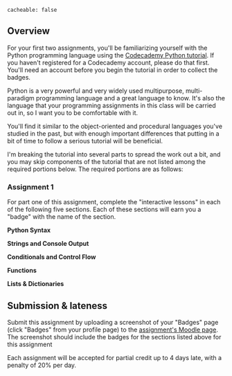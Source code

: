 ```
cacheable: false
```

## Overview

For your first two assignments, you'll be familiarizing yourself with the Python programming language using the [Codecademy Python tutorial](https://www.codecademy.com/learn/python). If you haven't registered for a Codecademy account, please do that first. You'll need an account before you begin the tutorial in order to collect the badges.

Python is a very powerful and very widely used multipurpose, multi-paradigm programming language and a great language to know. It's also the language that your programming assignments in this class will be carried out in, so I want you to be comfortable with it.

You'll find it similar to the object-oriented and procedural languages you've studied in the past, but with enough important differences that putting in a bit of time to follow a serious tutorial will be beneficial.

I'm breaking the tutorial into several parts to spread the work out a bit, and you may skip components of the tutorial that are not listed among the required portions below. The required portions are as follows:

### Assignment 1

For part one of this assignment, complete the "interactive lessons" in each of the following five sections. Each of these sections will earn you a "badge" with the name of the section.

**Python Syntax**

**Strings and Console Output**

**Conditionals and Control Flow**

**Functions**

**Lists & Dictionaries**

## Submission & lateness

Submit this assignment by uploading a screenshot of your "Badges" page (click "Badges" from your profile page) to the [assignment's Moodle page](https://moodle.pugetsound.edu/moodle/mod/assign/view.php?id=444560). The screenshot should include the badges for the sections listed above for this assignment

Each assignment will be accepted for partial credit up to 4 days late, with a penalty of 20% per day.
